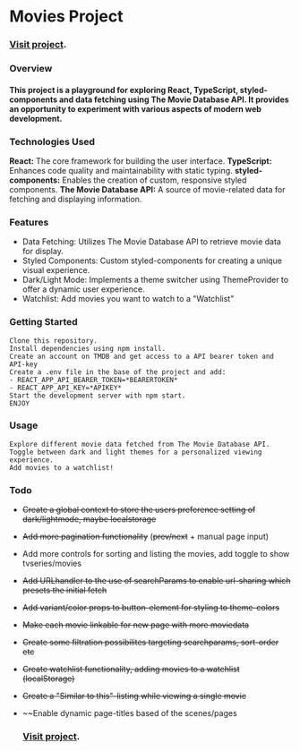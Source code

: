 # Movies Project

### [Visit project](https://niclasv.github.io/React-MoviesAPI/).

### Overview

#### This project is a playground for exploring React, TypeScript, styled-components and data fetching using The Movie Database API. It provides an opportunity to experiment with various aspects of modern web development.

### Technologies Used

**React:** The core framework for building the user interface.
**TypeScript:** Enhances code quality and maintainability with static typing.
**styled-components:** Enables the creation of custom, responsive styled components.
**The Movie Database API:** A source of movie-related data for fetching and displaying information.

### Features

- Data Fetching: Utilizes The Movie Database API to retrieve movie data for display.
- Styled Components: Custom styled-components for creating a unique visual experience.
- Dark/Light Mode: Implements a theme switcher using ThemeProvider to offer a dynamic user experience.
- Watchlist: Add movies you want to watch to a "Watchlist"

### Getting Started

    Clone this repository.
    Install dependencies using npm install.
    Create an account on TMDB and get access to a API bearer token and API-key
    Create a .env file in the base of the project and add: 
    - REACT_APP_API_BEARER_TOKEN=*BEARERTOKEN*
    - REACT_APP_API_KEY=*APIKEY*
    Start the development server with npm start.
    ENJOY

### Usage

    Explore different movie data fetched from The Movie Database API.
    Toggle between dark and light themes for a personalized viewing experience.
    Add movies to a watchlist!

### Todo

- ~~Create a global context to store the users preference setting of dark/lightmode, maybe localstorage~~
- ~~Add more pagination functionality~~ (~~prev/next~~ + manual page input)
- Add more controls for sorting and listing the movies, add toggle to show tvseries/movies
- ~~Add URLhandler to the use of searchParams to enable url-sharing which presets the initial fetch~~
- ~~Add variant/color props to button-element for styling to theme-colors~~
- ~~Make each movie linkable for new page with more moviedata~~
- ~~Create some filtration possibilites targeting searchparams, sort-order etc~~
- ~~Create watchlist functionality, adding movies to a watchlist (localStorage)~~
- ~~Create a "Similar to this"-listing while viewing a single movie~~
- ~~Enable dynamic page-titles based of the scenes/pages

  ### [Visit project](https://niclasv.github.io/React-MoviesAPI/).
